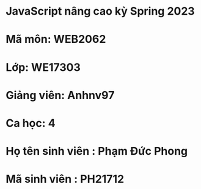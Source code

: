 # JavaScript nâng cao kỳ Spring 2023
# Mã môn:  WEB2062
# Lớp: WE17303
# Giảng viên: Anhnv97
# Ca học: 4
# Họ tên sinh viên : Phạm Đức Phong
# Mã sinh viên : PH21712
